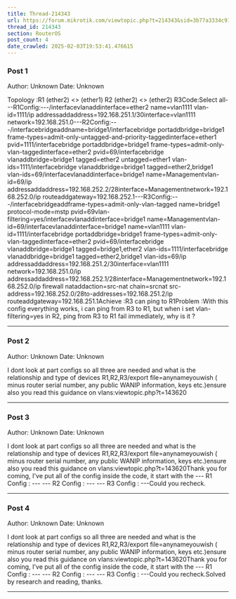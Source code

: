 ```yaml
---
title: Thread-214343
url: https://forum.mikrotik.com/viewtopic.php?t=214343&sid=3b77a3334c914448dbbc02bfdff4c3aa
thread_id: 214343
section: RouterOS
post_count: 4
date_crawled: 2025-02-03T19:53:41.476615
---
```


### Post 1
Author: Unknown
Date: Unknown

Topology :R1 (ether2) <> (ether1) R2 (ether2) <> (ether2) R3Code:Select all---R1Config:---/interfacevlanaddinterface=ether2 name=vlan1111 vlan-id=1111/ip addressaddaddress=192.168.251.1/30interface=vlan1111 network=192.168.251.0---R2Config:---/interfacebridgeaddname=bridge1/interfacebridge portaddbridge=bridge1 frame-types=admit-only-untagged-and-priority-taggedinterface=ether1 pvid=1111/interfacebridge portaddbridge=bridge1 frame-types=admit-only-vlan-taggedinterface=ether2 pvid=69/interfacebridge vlanaddbridge=bridge1 tagged=ether2 untagged=ether1 vlan-ids=1111/interfacebridge vlanaddbridge=bridge1 tagged=ether2,bridge1 vlan-ids=69/interfacevlanaddinterface=bridge1 name=Managementvlan-id=69/ip addressaddaddress=192.168.252.2/28interface=Managementnetwork=192.168.252.0/ip routeaddgateway=192.168.252.1---R3Config:---/interfacebridgeaddframe-types=admit-only-vlan-tagged name=bridge1 protocol-mode=mstp pvid=69vlan-filtering=yes/interfacevlanaddinterface=bridge1 name=Managementvlan-id=69/interfacevlanaddinterface=bridge1 name=vlan1111 vlan-id=1111/interfacebridge portaddbridge=bridge1 frame-types=admit-only-vlan-taggedinterface=ether2 pvid=69/interfacebridge vlanaddbridge=bridge1 tagged=bridge1,ether2 vlan-ids=1111/interfacebridge vlanaddbridge=bridge1 tagged=ether2,bridge1 vlan-ids=69/ip addressaddaddress=192.168.251.2/30interface=vlan1111 network=192.168.251.0/ip addressaddaddress=192.168.252.1/28interface=Managementnetwork=192.168.252.0/ip firewall nataddaction=src-nat chain=srcnat src-address=192.168.252.0/28to-addresses=192.168.251.2/ip routeaddgateway=192.168.251.1Achieve :R3 can ping to R1Problem :With this config everything works, i can ping from R3 to R1, but when i set vlan-filtering=yes in R2, ping from R3 to R1 fail immediately, why is it ?

---
### Post 2
Author: Unknown
Date: Unknown

I dont look at part configs so all three are needed and what is the relationship and type of devices R1,R2,R3/export file=anynameyouwish ( minus router serial number, any public WANIP information, keys etc.)ensure also you read this guidance on vlans:viewtopic.php?t=143620

---
### Post 3
Author: Unknown
Date: Unknown

I dont look at part configs so all three are needed and what is the relationship and type of devices R1,R2,R3/export file=anynameyouwish ( minus router serial number, any public WANIP information, keys etc.)ensure also you read this guidance on vlans:viewtopic.php?t=143620Thank you for coming, I've put all of the config inside the code, it start with the --- R1 Config : --- --- R2 Config : --- --- R3 Config : ---Could you recheck.

---
### Post 4
Author: Unknown
Date: Unknown

I dont look at part configs so all three are needed and what is the relationship and type of devices R1,R2,R3/export file=anynameyouwish ( minus router serial number, any public WANIP information, keys etc.)ensure also you read this guidance on vlans:viewtopic.php?t=143620Thank you for coming, I've put all of the config inside the code, it start with the --- R1 Config : --- --- R2 Config : --- --- R3 Config : ---Could you recheck.Solved by research and reading, thanks.

---
